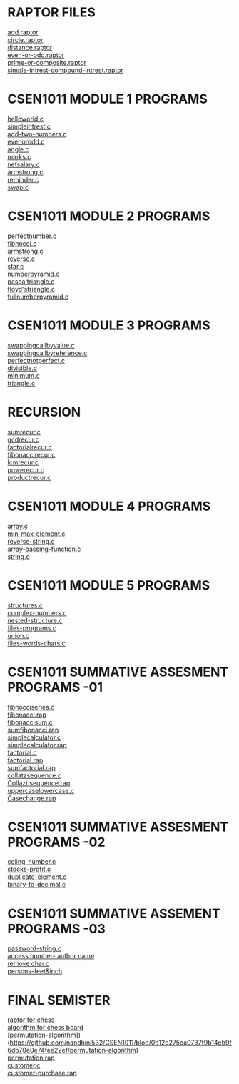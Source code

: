 # RAPTOR FILES

[add.raptor]()<br/>
[circle.raptor]()<br/>
[distance.raptor]()<br/>
[even-or-odd.raptor]()<br/>
[prime-or-composite.raptor]()<br/>
[simple-intrest-compound-intrest.raptor]()<br/>


# CSEN1011 MODULE 1 PROGRAMS
[helloworld.c](https://github.com/nandhini532/CSEN1011/blob/36f34c565d0c888f264eba0651ac6a81b9dd8e19/helloworld.c)<br/>
[simpleintrest.c](https://github.com/nandhini532/CSEN1011/blob/183b37a7ea8986a2302bf97632bdc30d8d307e0b/simpleintrest.c)<br/>
[add-two-numbers.c](https://github.com/nandhini532/CSEN1011/blob/36f34c565d0c888f264eba0651ac6a81b9dd8e19/addtwonumbers.c)<br/>
[evenorodd.c](https://github.com/nandhini532/CSEN1011/blob/36f34c565d0c888f264eba0651ac6a81b9dd8e19/evenorodd.c)<br/>
[angle.c](https://github.com/nandhini532/CSEN1011/blob/36f34c565d0c888f264eba0651ac6a81b9dd8e19/angle.c)<br/>
[marks.c](https://github.com/nandhini532/CSEN1011/blob/36f34c565d0c888f264eba0651ac6a81b9dd8e19/marks.c)<br/>
[netsalary.c](https://github.com/nandhini532/CSEN1011/blob/36f34c565d0c888f264eba0651ac6a81b9dd8e19/netsalary.c)<br/>
[armstrong.c](https://github.com/nandhini532/CSEN1011/blob/183b37a7ea8986a2302bf97632bdc30d8d307e0b/armstrong.c)<br/>
[reminder.c](https://github.com/nandhini532/CSEN1011/blob/6806fa55a0a2b8dec625bd0bd3c04dc77ecf2552/reminder.c)<br/>
[swap.c](https://github.com/nandhini532/CSEN1011/blob/6806fa55a0a2b8dec625bd0bd3c04dc77ecf2552/swap.c)<br/>

# CSEN1011 MODULE 2 PROGRAMS
[perfectnumber.c](https://github.com/nandhini532/CSEN1011/blob/852f012b94c0d4efbf4e0ba4aa6dae2ec282716f/perfectnumber.c)<br/>
[fibnocci.c](https://github.com/nandhini532/CSEN1011/blob/6806fa55a0a2b8dec625bd0bd3c04dc77ecf2552/fibnocci.c)<br/>
[armstrong.c](https://github.com/nandhini532/CSEN1011/blob/6806fa55a0a2b8dec625bd0bd3c04dc77ecf2552/armstrong.c)<br/>
[reverse.c](https://github.com/nandhini532/CSEN1011/blob/6806fa55a0a2b8dec625bd0bd3c04dc77ecf2552/reverse.c)<br/>
[star.c](https://github.com/nandhini532/CSEN1011/blob/6806fa55a0a2b8dec625bd0bd3c04dc77ecf2552/star.c)<br/>
[numberpyramid.c](https://github.com/nandhini532/CSEN1011/blob/6806fa55a0a2b8dec625bd0bd3c04dc77ecf2552/numberpyramid.c)<br/>
[pascaltriangle.c](https://github.com/nandhini532/CSEN1011/blob/6806fa55a0a2b8dec625bd0bd3c04dc77ecf2552/pascaltriangle.c)<br/>
[floyd'striangle.c](https://github.com/nandhini532/CSEN1011/blob/6806fa55a0a2b8dec625bd0bd3c04dc77ecf2552/floyd'striangle.c)<br/>
[fullnumberpyramid.c](https://github.com/nandhini532/CSEN1011/blob/b9a1abd305ab03c6af81abaa437d6b8c9b4bda09/fullnumberpyramid.c)<br/>

# CSEN1011 MODULE 3 PROGRAMS
[swappingcallbyvalue.c](https://github.com/nandhini532/CSEN1011/blob/b9a1abd305ab03c6af81abaa437d6b8c9b4bda09/swappingcallbyvalue.c)<br/>
[swappingcallbyreference.c](https://github.com/nandhini532/CSEN1011/blob/b9a1abd305ab03c6af81abaa437d6b8c9b4bda09/swappingcallbyreference.c)<br/>
[perfectnotperfect.c](https://github.com/nandhini532/CSEN1011/blob/b9a1abd305ab03c6af81abaa437d6b8c9b4bda09/perfectnotperfect.c)<br/>
[divisible.c](https://github.com/nandhini532/CSEN1011/blob/75805cab6c0d4e81cc137fdab95f5ef4ead33985/divisible.c)<br/>
[minimum.c](https://github.com/nandhini532/CSEN1011/blob/75805cab6c0d4e81cc137fdab95f5ef4ead33985/minimum.c)<br/>
[triangle.c](https://github.com/nandhini532/CSEN1011/blob/75805cab6c0d4e81cc137fdab95f5ef4ead33985/triangle.c)<br/>


# RECURSION
[sumrecur.c](https://github.com/nandhini532/CSEN1011/blob/e7be34b951a0a0d1211c9079446c5113360c8c50/sumrecur.c)<br/>
[gcdrecur.c](https://github.com/nandhini532/CSEN1011/blob/e7be34b951a0a0d1211c9079446c5113360c8c50/gcdrecur.c)<br/>
[factorialrecur.c](https://github.com/nandhini532/CSEN1011/blob/e7be34b951a0a0d1211c9079446c5113360c8c50/factorialrecur.c)<br/>
[fibonaccirecur.c](https://github.com/nandhini532/CSEN1011/blob/e7be34b951a0a0d1211c9079446c5113360c8c50/fibonaccirecur.c)<br/>
[lcmrecur.c](https://github.com/nandhini532/CSEN1011/blob/e7be34b951a0a0d1211c9079446c5113360c8c50/lcmrecur.c)<br/>
[powerecur.c](https://github.com/nandhini532/CSEN1011/blob/e7be34b951a0a0d1211c9079446c5113360c8c50/powerecur.c)<br/>
[productrecur.c](https://github.com/nandhini532/CSEN1011/blob/e7be34b951a0a0d1211c9079446c5113360c8c50/productrecur.c)<br/>


# CSEN1011 MODULE 4 PROGRAMS
[array.c](https://github.com/nandhini532/CSEN1011/blob/0b099bca653a21a5ecfb7b0302ec95931a70551a/array.c)<br/>
[min-max-element.c](https://github.com/nandhini532/CSEN1011/blob/0b099bca653a21a5ecfb7b0302ec95931a70551a/maximinelement.c)<br/>
[reverse-string.c](https://github.com/nandhini532/CSEN1011/blob/2e4767f5b082238497c6193bb93faa248df9702d/reverse-string.c)<br/>
[array-passing-function.c](https://github.com/nandhini532/CSEN1011/blob/b6f2cd5726271edcc515e8bfc2988f07ea931c12/array-passing-function.c)<br/>
[string.c](https://github.com/nandhini532/CSEN1011/blob/ab781fbb60e00a956fca2d17f6f60c39c2c651b3/string.c)<br/>


# CSEN1011 MODULE 5 PROGRAMS
[structures.c](https://github.com/nandhini532/CSEN1011/blob/a40d066a9b0c95c82221e3bef339a01acef09633/structure.c)<br/>
[complex-numbers.c](https://github.com/nandhini532/CSEN1011/blob/e7adfdcc95a81b131c69ddf11c49cace09fe7fac/complex-numbers.c)<br/>
[nested-structure.c](https://github.com/nandhini532/CSEN1011/blob/27e4a49dfc88663d6db055045f4511b69a8b63eb/nested-structure.c)<br/>
[files-programs.c](https://github.com/nandhini532/CSEN1011/blob/2c2d34407a8a5abc95be4ede7f5a4a8a19353044/files-programs.c)<br/>
[union.c](https://github.com/nandhini532/CSEN1011/blob/10af0997c2eab1aaa61d8ed38c8e78a552f718c6/union.c)<br/>
[files-words-chars.c](https://github.com/nandhini532/CSEN1011/blob/3b262557d5195bcdddf4bec1e898bcf63bd839ae/files-words-chars.c)<br/>






# CSEN1011 SUMMATIVE ASSESMENT PROGRAMS -01

[fibnocciseries.c](https://github.com/nandhini532/CSEN1011/blob/c1fa6981e4796faff641213afce2ed3ac7f83317/fibonaciiseries.c)<br/>
[fibonacci.rap](https://github.com/nandhini532/CSEN1011/blob/79cc1b9c67836be3db8eb70ede717ee908e9a6a9/fibonacci.rap)<br/>
[fibonaccisum.c](https://github.com/nandhini532/CSEN1011/blob/281c37c98f14e5d8df7ba852579f0af6e22437e9/fibonaccisum.c)<br/>
[sumfibonacci.rap](https://github.com/nandhini532/CSEN1011/blob/281c37c98f14e5d8df7ba852579f0af6e22437e9/Sum%20Fibonacci.rap)<br/>
[simplecalculator.c](https://github.com/nandhini532/CSEN1011/blob/c1fa6981e4796faff641213afce2ed3ac7f83317/simplecalculator.c)<br/>
[simplecalculator.rap](https://github.com/nandhini532/CSEN1011/blob/79cc1b9c67836be3db8eb70ede717ee908e9a6a9/simple%20calculator.rap)<br/>
[factorial.c](https://github.com/nandhini532/CSEN1011/blob/281c37c98f14e5d8df7ba852579f0af6e22437e9/factorial.c)<br/>
[factorial.rap](https://github.com/nandhini532/CSEN1011/blob/79cc1b9c67836be3db8eb70ede717ee908e9a6a9/factorial.rap)<br/>
[sumfactorial.rap](https://github.com/nandhini532/CSEN1011/blob/281c37c98f14e5d8df7ba852579f0af6e22437e9/Sum%20factorial.rap)<br/>
[collatzsequence.c](https://github.com/nandhini532/CSEN1011/blob/281c37c98f14e5d8df7ba852579f0af6e22437e9/collatzsequence.c)<br/>
[Collazt sequence.rap](https://github.com/nandhini532/CSEN1011/blob/79cc1b9c67836be3db8eb70ede717ee908e9a6a9/collatz%20sequence.rap)<br/>
[uppercaselowercase.c](https://github.com/nandhini532/CSEN1011/blob/281c37c98f14e5d8df7ba852579f0af6e22437e9/uppercaselowercase.c)<br/>
[Casechange.rap](https://github.com/nandhini532/CSEN1011/blob/79cc1b9c67836be3db8eb70ede717ee908e9a6a9/casechange.rap)<br/>


# CSEN1011 SUMMATIVE ASSESMENT PROGRAMS -02
[celing-number.c](https://github.com/nandhini532/CSEN1011/blob/1aaeda8113e9179a27a056ab7dff601f67528d12/celing-number.c)<br/>
[stocks-profit.c](https://github.com/nandhini532/CSEN1011/blob/539ada550d2ec0f7e2a2c46b13f38c2b61e9c88d/stocks-profit.c)<br/>
[duplicate-element.c](https://github.com/nandhini532/CSEN1011/blob/2b262477b35468bcf8336b58b6a55647336fcc35/duplicate-element.c)<br/>
[binary-to-decimal.c](https://github.com/nandhini532/CSEN1011/blob/24f9b030772753bfa7b94988f6ee4b0c090346ae/binary-to-decimal.c)<br/>

# CSEN1011 SUMMATIVE ASSEMENT PROGRAMS -03
[password-string.c](https://github.com/nandhini532/CSEN1011/blob/eed7bb92e2db460b025203a490fb0ea7d94e0ce2/password-string.c)<br/>
[access number- author name](https://github.com/nandhini532/CSEN1011/blob/39a21a9df9af5aa199f0b3b43de46f9932f7d37c/access%20number%20and%20author%20name.c)<br/>
[remove char.c](https://github.com/nandhini532/CSEN1011/blob/5b05aaaf349041b48e3de650080c3457f116e07e/remove%20character.c)<br/>
[persons-feet&inch](https://github.com/nandhini532/CSEN1011/blob/05d025d940329832835094ca43d462b72fcaf246/persons%20feet%20&%20inch%20.c)<br/>


# FINAL SEMISTER
[raptor for chess](https://github.com/nandhini532/CSEN1011/blob/1b60a46e873d220aa88164d3b644a08693bb0496/raptor%20for%20chess%20board.rap)<br/>
[algorithm for chess board](https://github.com/nandhini532/CSEN1011/blob/503b8a6a73f2239cc1357887b8f117d1abbf6fc1/chess%20board%20for%20algorithm)<br/>
[permutation-algorithm])(https://github.com/nandhini532/CSEN1011/blob/0b12b275ea0737f9b14eb9f6db70e0e74fee22ef/permutation-algorithm)<br/>
[permutation.rap](https://github.com/nandhini532/CSEN1011/blob/0b12b275ea0737f9b14eb9f6db70e0e74fee22ef/permutation.rap)<br/>
[customer.c](https://github.com/nandhini532/CSEN1011/blob/0b12b275ea0737f9b14eb9f6db70e0e74fee22ef/customer.c)<br/>
[customer-purchase.rap](https://github.com/nandhini532/CSEN1011/blob/0b12b275ea0737f9b14eb9f6db70e0e74fee22ef/customer-purchase.rap)<br/>
